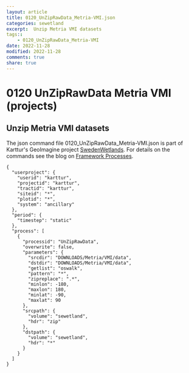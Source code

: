 ```yaml
---
layout: article
title: 0120_UnZipRawData_Metria-VMI.json
categories: sewetland
excerpt:  Unzip Metria VMI datasets 
tags:: 
    - 0120_UnZipRawData_Metria-VMI
date: 2022-11-28
modified: 2022-11-28
comments: true
share: true
---
```


# 0120 UnZipRawData Metria VMI (projects)

##  Unzip Metria VMI datasets 

The json command file <span class='file'>0120_UnZipRawData_Metria-VMI.json</span> is part of Karttur's GeoImagine project [<span class='project'>SwedenWetlands</span>](https://karttur.github.io/geoimagine03-proj-wetland-se/index.html). For details on the commands see the blog on [Framework Processes](https://karttur.github.io/geoimagine03-docs-procpack/).

```
{
  "userproject": {
    "userid": "karttur",
    "projectid": "karttur",
    "tractid": "karttur",
    "siteid": "*",
    "plotid": "*",
    "system": "ancillary"
  },
  "period": {
    "timestep": "static"
  },
  "process": [
    {
      "processid": "UnZipRawData",
      "overwrite": false,
      "parameters": {
        "srcdir": "DOWNLOADS/Metria/VMI/data",
        "dstdir": "DOWNLOADS/Metria/VMI/data",
        "getlist": "oswalk",
        "pattern": "*",
        "zipreplace": ".*",
        "minlon": -180,
        "maxlon": 180,
        "minlat": -90,
        "maxlat": 90
      },
      "srcpath": {
        "volume": "sewetland",
        "hdr": "zip"
      },
      "dstpath": {
        "volume": "sewetland",
        "hdr": "*"
      }
    }
  ]
}
```
